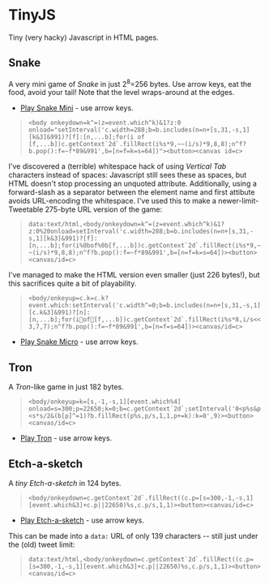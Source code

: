 # TinyJS

Tiny (very hacky) Javascript in HTML pages.

## Snake

A very mini game of *Snake* in just 2<sup>8</sup>=256 bytes. Use arrow keys, eat the food, avoid your tail! Note that the level wraps-around at the edges.

  * [Play Snake Mini](https://danielgjackson.github.io/tinyjs/mini.html) - use arrow keys.

> ```<body onkeydown=k^=(z=event.which^k)&1?z:0 onload="setInterval('c.width=288;b=b.includes(n=n+[s,31,-s,1][k&3]&991)?[f]:[n,...b];for(i of [f,...b])c.getContext`2d`.fillRect(i%s*9,~~(i/s)*9,8,8);n^f?b.pop():f=~f*89&991',b=[n=f=k=s=64])"><button><canvas id=c>```

I've discovered a (terrible) whitespace hack of using *Vertical Tab* characters instead of spaces: Javascript still sees these as spaces, but HTML doesn't stop processing an unquoted attribute.  Additionally, using a forward-slash as a separator between the element name and first attibute avoids URL-encoding the whitespace.  I've used this to make a newer-limit-Tweetable 275-byte URL version of the game:

> ```data:text/html,<body/onkeydown=k^=(z=event.which^k)&1?z:0%20onload=setInterval('c.width=288;b=b.includes(n=n+[s,31,-s,1][k&3]&991)?[f]:[n,...b];for(i%0bof%0b[f,...b])c.getContext`2d`.fillRect(i%s*9,~~(i/s)*9,8,8);n^f?b.pop():f=~f*89&991',b=[n=f=k=s=64])><button><canvas/id=c>```

I've managed to make the HTML version even smaller (just 226 bytes!), but this sacrifices quite a bit of playability.

> ```<body/onkeyup=c.k=c.k?event.which:setInterval('c.width^=0;b=b.includes(n=n+[s,31,-s,1][c.k&3]&991)?[n]:[n,...b];for(iof[f,...b])c.getContext`2d`.fillRect(i%s*8,i/s<<3,7,7);n^f?b.pop():f=~f*89&991',b=[n=f=s=64])><canvas/id=c>```

  * [Play Snake Micro](https://danielgjackson.github.io/tinyjs/micro.html) - use arrow keys.


## Tron

A *Tron*-like game in just 182 bytes.

> ```<body/onkeyup=k=[s,-1,-s,1][event.which%4] onload=s=300;p=22650;k=0;b=c.getContext`2d`;setInterval('0<p%s&p<s*s/2&(b[p]^=1)?b.fillRect(p%s,p/s,1,1,p+=k):k=0',9)><button><canvas/id=c>```

* [Play Tron](https://danielgjackson.github.io/tinyjs/tron.html) - use arrow keys.


## Etch-a-sketch

A *tiny* *Etch-a-sketch* in 124 bytes.

> ```<body/onkeydown=c.getContext`2d`.fillRect((c.p=[s=300,-1,-s,1][event.which&3]+c.p||22650)%s,c.p/s,1,1)><button><canvas/id=c>```

  * [Play Etch-a-sketch](https://danielgjackson.github.io/tinyjs/etch.html) - use arrow keys.

This can be made into a `data:` URL of only 139 characters -- still just under the (old) tweet limit:

> ```data:text/html,<body/onkeydown=c.getContext`2d`.fillRect((c.p=[s=300,-1,-s,1][event.which&3]+c.p||22650)%s,c.p/s,1,1)><button><canvas/id=c>```
